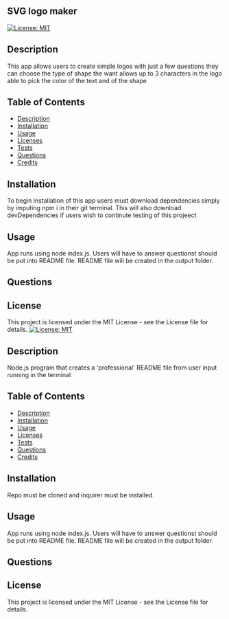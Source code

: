 ## SVG logo maker
[![License: MIT](https://img.shields.io/badge/License-MIT-yellow.svg)](https://opensource.org/licenses/MIT)

## Description

This app allows users to create simple logos with just a few questions
they can choose the type of shape the want
allows up to 3 characters in the logo 
able to pick the color of the text and of the shape

## Table of Contents
  * [Description](#description)
  * [Installation](#installation)
  * [Usage](#usage)
  * [Licenses](#licenses)
  * [Tests](#tests)
  * [Questions](#questions)
  * [Credits](#credits)
## Installation
To begin installation of this app users must download dependencies simply by imputing npm i in their git terminal. This will also download devDependencies if users wish to continute testing of this projeect 

## Usage

App runs using node index.js. Users will have to answer questionst  should be put into README file. README file will be created in the output folder.




## Questions

## License

This project is licensed under the MIT License - see the License file for details.
[![License: MIT](https://img.shields.io/badge/License-MIT-yellow.svg)](https://opensource.org/licenses/MIT)

## Description

Node.js program that creates a 'professional' README file from user input running in the terminal

## Table of Contents
  * [Description](#description)
  * [Installation](#installation)
  * [Usage](#usage)
  * [Licenses](#licenses)
  * [Tests](#tests)
  * [Questions](#questions)
  * [Credits](#credits)
## Installation

Repo must be cloned and inquirer must be installed.

## Usage

App runs using node index.js. Users will have to answer questionst  should be put into README file. README file will be created in the output folder.




## Questions

## License

This project is licensed under the MIT License - see the License file for details.